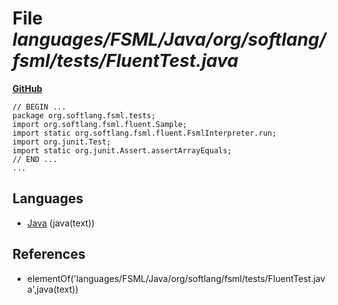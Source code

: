 # File _languages/FSML/Java/org/softlang/fsml/tests/FluentTest.java_
**[GitHub](https://github.com/softlang/yas/blob/master/languages/FSML/Java/org/softlang/fsml/tests/FluentTest.java)**
```
// BEGIN ...
package org.softlang.fsml.tests;
import org.softlang.fsml.fluent.Sample;
import static org.softlang.fsml.fluent.FsmlInterpreter.run;
import org.junit.Test;
import static org.junit.Assert.assertArrayEquals;
// END ...
...
```

## Languages
* [Java](../languages/Java.md) (java(text))

## References
* elementOf('languages/FSML/Java/org/softlang/fsml/tests/FluentTest.java',java(text))
